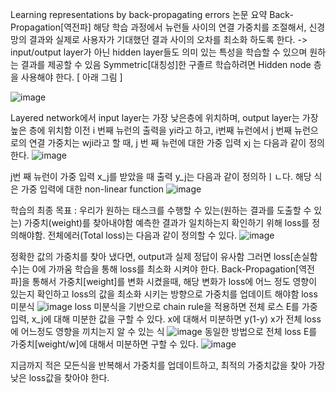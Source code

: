 Learning representations by back-propagating errors 논문 요약
Back-Propagation[역전파]
해당 학습 과정에서 뉴런들 사이의 연결 가중치를 조절해서, 신경망의 결과와 실제로 사용자가 기대했던 결과 사이의 오차를 최소화 하도록 한다.
-> input/output layer가 아닌 hidden layer들도 의미 있는 특성을 학습할 수 있으며 원하는 결과를 제공할 수 있음
Symmetric[대칭성]한 구졸르 학습하려면 Hidden node 층을 사용해야 한다. [ 아래 그림 ]

![image](https://github.com/jooyeop/Computer_Vison_Paper/assets/97720878/a604b05f-27bb-41a1-bc0a-da15652a2901)

Layered network에서 input layer는 가장 낮은층에 위치하며, output layer는 가장 높은 층에 위치함
이전 i 번째 뉴런의 출력을 yi라고 하고, i번째 뉴런에서 j 번째 뉴런으로의 연결 가중치는 wji라고 할 때, j 번 째 뉴런에 대한 가중 입력 xj 는 다음과 같이 정의한다.
![image](https://github.com/jooyeop/Computer_Vison_Paper/assets/97720878/b23f357d-1381-4e17-90f0-58615d34f50b)

j번 째 뉴런이 가중 입력 x_j를 받았을 때 출력 y_j는 다음과 같이 정의하ㅣㄴ다. 해당 식은 가중 입력에 대한 non-linear function
![image](https://github.com/jooyeop/Computer_Vison_Paper/assets/97720878/c6d59ccf-2bae-4c8d-9a86-ec152c3e0fed)

학습의 최종 목표 : 우리가 원하는 태스크를 수행할 수 있는(원하는 결과를 도출할 수 있는) 가중치(weight)를 찾아내야함
예측한 결과가 일치하는지 확인하기 위해 loss를 정의해야함.
전체에러(Total loss)는 다음과 같이 정의할 수 있다.
![image](https://github.com/jooyeop/Computer_Vison_Paper/assets/97720878/3b0e9c16-5174-4731-ad95-35562041b0b9)


정확한 값의 가중치를 찾아 냈다면, output과 실제 정답이 유사함 그러면 loss[손실함수]는 0에 가까움
학습을 통해 loss를 최소화 시켜야 한다.
Back-Propagation[역전파]을 통해서 가중치[weight]를 변화 시켰을때, 해당 변화가 loss에 어느 정도 영향이 있는지 확인하고 loss의 값을 최소화 시키는 방향으로 가중치를 업데이트 해야함
loss 미분식
![image](https://github.com/jooyeop/Computer_Vison_Paper/assets/97720878/a119bf74-ae96-4869-a991-6d27708b18bf)
loss 미분식을 기반으로 chain rule을 적용하면 전체 로스 E를 가중입력, x_j에 대해 미분한 값을 구할 수 있다.
x에 대해서 미분하면 y(1-y)
x가 전체 loss에 어느정도 영향을 끼치는지 알 수 있는 식
![image](https://github.com/jooyeop/Computer_Vison_Paper/assets/97720878/e1ddf34b-4015-412d-8fc5-e02254fea0cb)
동일한 방법으로 전체 loss E를 가중치[weight/w]에 대해서 미분하면 구할 수 있다.
![image](https://github.com/jooyeop/Computer_Vison_Paper/assets/97720878/cd4584ab-d4c3-4f38-bd50-7d5b5feff29a)

지금까지 적은 모든식을 반복해서 가중치를 업데이트하고, 최적의 가중치값을 찾아 가장 낮은 loss값을 찾아야 한다.
